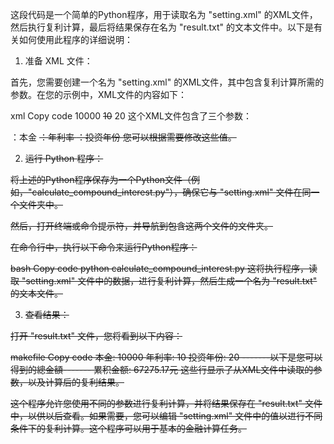 这段代码是一个简单的Python程序，用于读取名为 "setting.xml" 的XML文件，然后执行复利计算，最后将结果保存在名为 "result.txt" 的文本文件中。以下是有关如何使用此程序的详细说明：

1. 准备 XML 文件：

首先，您需要创建一个名为 "setting.xml" 的XML文件，其中包含复利计算所需的参数。在您的示例中，XML文件的内容如下：

xml
Copy code
<data>
    <x>10000</x>
    <s>10</s>
    <y>20</y>
</data>
这个XML文件包含了三个参数：

<x>：本金
<s>：年利率
<y>：投资年份
您可以根据需要修改这些值。

2. 运行 Python 程序：

将上述的Python程序保存为一个Python文件（例如，"calculate_compound_interest.py"），确保它与 "setting.xml" 文件在同一个文件夹中。

然后，打开终端或命令提示符，并导航到包含这两个文件的文件夹。

在命令行中，执行以下命令来运行Python程序：

bash
Copy code
python calculate_compound_interest.py
这将执行程序，读取 "setting.xml" 文件中的数据，进行复利计算，然后生成一个名为 "result.txt" 的文本文件。

3. 查看结果：

打开 "result.txt" 文件，您将看到以下内容：

makefile
Copy code
本金: 10000
年利率: 10
投资年份: 20
-------以下是您可以得到的總金額-------
累积金额: 67275.17元
这些行显示了从XML文件中读取的参数，以及计算后的复利结果。

这个程序允许您使用不同的参数进行复利计算，并将结果保存在 "result.txt" 文件中，以供以后查看。如果需要，您可以编辑 "setting.xml" 文件中的值以进行不同条件下的复利计算。这个程序可以用于基本的金融计算任务。




